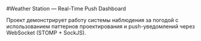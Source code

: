 #Weather Station — Real-Time Push Dashboard

Проект демонстрирует работу системы наблюдения за погодой с использованием паттернов проектирования и push-уведомлений через WebSocket (STOMP + SockJS).
